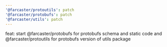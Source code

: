 ```yaml
---
'@farcaster/protoutils': patch
'@farcaster/protobufs': patch
'@farcaster/utils': patch
---
```


feat: start @farcaster/protobufs for protobufs schema and static code and @farcaster/protoutils for protobufs version of utils package
